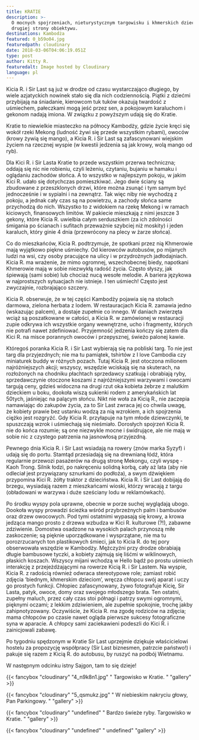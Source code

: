 ```yaml
---
title: KRATIE
description: >-
  O mocnych spojrzeniach, nieturystycznym targowisku i khmerskich dzieciach z
  drugiej strony obiektywu. 
destinations: Kambodża
featured: 0_b59o04.jpg
featuredpath: cloudinary
date: 2018-03-06T04:06:19.051Z
type: post
author: Kitty R.
featuredalt: Image hosted by Cloudinary
language: pl
---
```

Kicia R. i Sir Last są już w drodze od czasu wystarczająco długiego, by wiele azjatyckich nowinek stało się dla nich codziennością. Piątki z dziećmi przybijają na śniadanie, kierowcom tuk tuków okazują twardość z uśmiechem, pałeczkami mogą jeść przez sen, a pokojowym karaluchom i gekonom nadają imiona. W związku z powyższym udają się do Kratie.

 Kratie to niewielkie miasteczko na północy Kambodży, gdzie życie kręci się wokół rzeki Mekong (ludność żywi się przede wszystkim rybami), owoców (krowy żywią się mango), a Kicia R. i Sir Last są zafascynowani wiejskim życiem na rzecznej wyspie (w kwestii jedzenia są jak krowy, wolą mango od ryb). 



Dla Kici R. i Sir Lasta Kratie to przede wszystkim przerwa techniczna; oddają się nic nie robieniu, czyli leżeniu, czytaniu, bujaniu w hamaku i oglądaniu zachodów słońca. A to wszystko w najlepszym pokoju, w jakim Kici R. udało się dotychczas pomieszkiwać. Jego dwie ściany są zbudowane z przeszklonych drzwi, które można zsunąć i tym samym być jednocześnie i w sypialni i na zewnątrz. Tak więc niby nie wychodzą z pokoju, a jednak cały czas są na powietrzu, a zachody słońca same przychodzą do nich. Wszystko to z widokiem na rzekę Mekong i w ramach kiciowych, finansowych limitów. W pakiecie mieszkają z nimi jeszcze 3 gekony, które Kicia R. uwielbia całym serduszkiem (za ich zdolności śmigania po ścianach i sufitach przeważnie szybciej niż moskity) i jeden karaluch, który ginie 4 dnia (przewrócony na plecy w żarze słońca). 



Co do mieszkańców, Kicia R. podtrzymuje, że spotkani przez nią Khmerowie mają wyjątkowo piękne uśmiechy. Od kierowców autobusów, po mijanych ludzi na wsi, czy osoby pracujące na ulicy i w przydrożnych jadłodajniach. Kicia R. ma wrażenie, że mimo ogromnej, wszechobecnej biedy, napotkani Khmerowie mają w sobie niezwykłą radość życia. Często słyszy, jak śpiewają (sami sobie) lub chociaż nucą wesołe melodie. A bariera językowa w najprostszych sytuacjach nie istnieje. I ten uśmiech! Często jest zwyczajnie, rozbrajająco szczery. 

Kicia R. obserwuje, że w tej części Kambodży pojawia się na stołach darmowa, zielona herbata z lodem. W restauracjach Kicia R. zamawia jedno (wskazując palcem), a dostaje zupełnie co innego.  W daniach zwierzęta wciąż są poszatkowane w całości, a Kicia R. w zamówionej w restauracji zupie odkrywa ich wszystkie organy wewnętrzne, ucho i fragmenty, których nie potrafi nawet zdefiniować. Przyjemność jedzenia kończy się zatem dla Kici R. na misce porannych owoców i przepysznej, świeżo palonej kawie. 



Któregoś poranka Kicia R. i Sir Last wybierają się na pobliski targ. To nie jest targ dla przyjezdnych; nie ma tu pamiątek, tshirtów z I love Cambodia czy miniaturek buddy w różnych pozach. Tutaj Kicia R. jest otoczona milionem najróżniejszych akcji; wszyscy, wszędzie wciskają się na skuterach, na rozłożonych na chodniku płachtach sprzedawcy szatkują i obrabiają ryby, sprzedawczynie otoczone koszami z najróżniejszymi warzywami i owocami targują ceny, gdzieś widoczna na drugi rzut oka kobieta żebrze z malutkim dzieckiem u boku, dookoła wiszą sukienki rodem z amerykańskich lat 50tych, jaśniejąc na palącym słońcu. Nikt nie woła za Kicią R., nie zaczepia namawiając do zakupów życia, za to Sir Last zwraca jej co chwila uwagę, że kobiety prawie bez ustanku wodzą za nią wzrokiem, a ich spojrzenia ciężko jest rozgryźć.  Gdy Kicia R. przyłapuje na tym młode dziewczynki, te spuszczają wzrok i uśmiechają się nieśmiało. Dorosłych spojrzeń Kicia R. nie do końca rozumie; są one niezwykle mocne i świdrujące, ale nie mają w sobie nic z czystego patrzenia na jasnowłosą przyjezdną. 



Pewnego dnia Kicia R. i Sir Last wsiadają na rowery (znów marka Syzyf) i udają się do portu. Stamtąd przesiadają się na drewnianą łódź, która regularnie przewozi pasażerów na drugą stronę Mekongu, czyli wyspę - Kaoh Trong. Silnik łodzi, po nakręceniu solidną korbą, cały aż lata (aby nie odleciał jest przywiązany sznurkami do podłoża), a swym dźwiękiem przypomina Kici R. żółty traktor z dzieciństwa. Kicia R. i Sir Last dobijają do brzegu, wysiadają razem z mieszkańcami wioski, którzy wracają z targu (obładowani w warzywa i duże sześciany lodu w reklamówkach).  



Po środku wyspy pola uprawne, obecnie w porze suchej wyglądają ubogo. Dookoła wyspy prowadzi ścieżka wśród przybrzeżnych palm i bambusów oraz drzew owocowych. Pod tymi ostatnimi wypasają się krowy, a krowa jedząca mango prosto z drzewa wzbudza w Kici R. kulturowe (?!), zabawne zdziwienie. Domostwa osadzone na wysokich palach przynoszą miłe zaskoczenie; są pięknie uporządkowane i wysprzątane, nie ma tu porozrzucanych ton plastikowych śmieci, jak to Kicia R. do tej pory obserwowała wszędzie w Kambodży. Mężczyźni przy drodze obrabiają długie bambusowe tyczki, a kobiety zajmują się liśćmi w wiklinowych, płaskich koszach. Wszyscy mijani wchodzą w Hello bądź po prostu uśmiech interakcję z przejeżdżającymi na rowerze Kicią R. i Sir Lastem. Na wyspie, Kicia R. z  radością również odwraca stereotypowe role; zamiast robić zdjęcia ‘biednym, khmerskim dzieciom’, wręcza chłopcu swój aparat i uczy go prostych funkcji. Chłopiec zafascynowany, żywo fotografuje Kicię, Sir Lasta, patyk, owoce, domy oraz swojego młodszego brata. Ten ostatni, zupełny maluch, przez cały czas stoi półnagi i patrzy swymi ogromnymi, pięknymi oczami; z lekkim zdziwieniem, ale zupełnie spokojnie, trochę jakby zahipnotyzowany. Oczywiście, że Kicia  R. ma zgodę rodziców na zdjęcia; mama chłopców po czasie nawet ogląda pierwsze sukcesy fotograficzne syna w aparacie. A chłopcy sami zaciekawieni podeszli do Kici R. i zainicjowali zabawę. 

 

Po tygodniu spędzonym w Kratie Sir Last uprzejmie dziękuje właścicielowi hostelu za propozycję współpracy (Sir Last biznesmen, patrzcie państwo!) i pakuje się razem z Kicią R. do autobusu, by ruszyć na podbój Wietnamu. 



W następnym odcinku istny Sajgon, tam to się dzieje!  



 

{{< fancybox "cloudinary" "4_n9k8n1.jpg" " Targowisko w Kratie. " "gallery" >}}





{{< fancybox "cloudinary" "5_qsmukz.jpg" " W niebieskim nakryciu głowy, Pan Parkingowy. " "gallery" >}}



{{< fancybox "cloudinary" "undefined" " Bardzo świeże ryby. Targowisko w Kratie. " "gallery" >}}

{{< fancybox "cloudinary" "undefined" " undefined" "gallery" >}}
